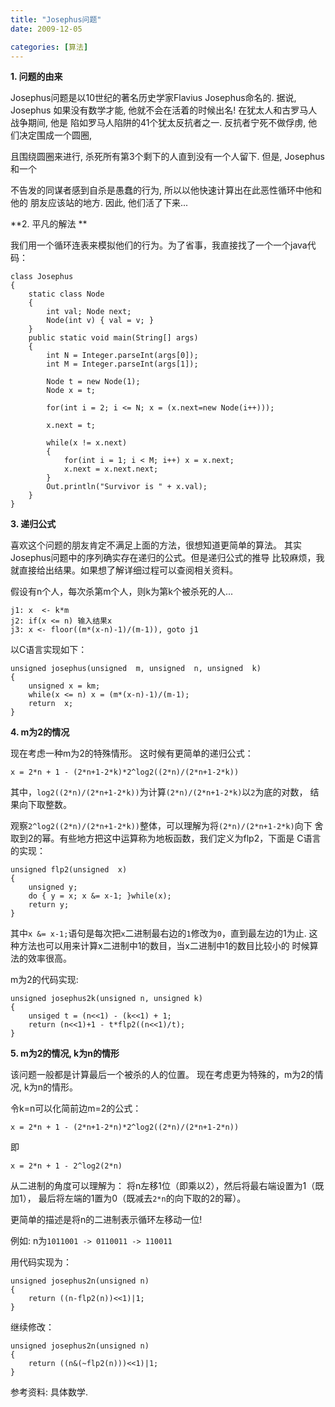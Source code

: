 ```yaml
---
title: "Josephus问题"
date: 2009-12-05

categories: [算法]
---
```


**1. 问题的由来**

Josephus问题是以10世纪的著名历史学家Flavius Josephus命名的. 据说, Josephus
如果没有数学才能, 他就不会在活着的时候出名! 在犹太人和古罗马人战争期间, 他是
陷如罗马人陷阱的41个犹太反抗者之一. 反抗者宁死不做俘虏, 他们决定围成一个圆圈,

且围绕圆圈来进行, 杀死所有第3个剩下的人直到没有一个人留下. 但是, Josephus和一个

不告发的同谋者感到自杀是愚蠢的行为, 所以以他快速计算出在此恶性循环中他和他的
朋友应该站的地方. 因此, 他们活了下来...

**2. 平凡的解法  **

我们用一个循环连表来模拟他们的行为。为了省事，我直接找了一个一个java代码：

	class Josephus
	{
		static class Node
		{
			int val; Node next;
			Node(int v) { val = v; }
		}
		public static void main(String[] args)
		{
			int N = Integer.parseInt(args[0]);
			int M = Integer.parseInt(args[1]);

			Node t = new Node(1);
			Node x = t;

			for(int i = 2; i <= N; x = (x.next=new Node(i++)));

			x.next = t;

			while(x != x.next)
			{
				for(int i = 1; i < M; i++) x = x.next;
				x.next = x.next.next;
			}
			Out.println("Survivor is " + x.val);
		}
	}

**3. 递归公式**

喜欢这个问题的朋友肯定不满足上面的方法，很想知道更简单的算法。
其实Josephus问题中的序列确实存在递归的公式。但是递归公式的推导
比较麻烦，我就直接给出结果。如果想了解详细过程可以查阅相关资料。

假设有n个人，每次杀第m个人，则k为第k个被杀死的人...

	j1: x  <- k*m
	j2: if(x <= n) 输入结果x
	j3: x <- floor((m*(x-n)-1)/(m-1)), goto j1

以C语言实现如下：

	unsigned josephus(unsigned  m, unsigned  n, unsigned  k)
	{
		unsigned x = km;
		while(x <= n) x = (m*(x-n)-1)/(m-1);
		return  x;
	}

**4. m为2的情况**

现在考虑一种m为2的特殊情形。
这时候有更简单的递归公式：

	x = 2*n + 1 - (2*n+1-2*k)*2^log2((2*n)/(2*n+1-2*k))

其中，`log2((2*n)/(2*n+1-2*k))`为计算`(2*n)/(2*n+1-2*k)`以`2`为底的对数，
结果向下取整数。

观察`2^log2((2*n)/(2*n+1-2*k))`整体，可以理解为将`(2*n)/(2*n+1-2*k)`向下
舍取到2的幂。有些地方把这中运算称为地板函数，我们定义为flp2，下面是
C语言的实现：

	unsigned flp2(unsigned  x)
	{
		unsigned y;
		do { y = x; x &= x-1; }while(x);
		return y;
	}

其中`x &= x-1;`语句是每次把`x`二进制最右边的`1`修改为`0`，直到最左边的1为止.
这种方法也可以用来计算x二进制中1的数目，当x二进制中1的数目比较小的
时候算法的效率很高。

m为2的代码实现:

	unsigned josephus2k(unsigned n, unsigned k)
	{
		unsiged t = (n<<1) - (k<<1) + 1;
		return (n<<1)+1 - t*flp2((n<<1)/t);
	}

**5. m为2的情况, k为n的情形**

该问题一般都是计算最后一个被杀的人的位置。
现在考虑更为特殊的，m为2的情况, k为n的情形。

令k=n可以化简前边m=2的公式：

	x = 2*n + 1 - (2*n+1-2*n)*2^log2((2*n)/(2*n+1-2*n))

即

	x = 2*n + 1 - 2^log2(2*n)

从二进制的角度可以理解为：
将n左移1位（即乘以2），然后将最右端设置为1（既加1），
最后将左端的1置为0（既减去`2*n`的向下取的2的幂）。

更简单的描述是将n的二进制表示循环左移动一位!

例如: n为`1011001 -> 0110011 -> 110011`

用代码实现为：

	unsigned josephus2n(unsigned n)
	{
		return ((n-flp2(n))<<1)|1;
	}

继续修改：

	unsigned josephus2n(unsigned n)
	{
		return ((n&(~flp2(n)))<<1)|1;
	}

参考资料: 具体数学.
